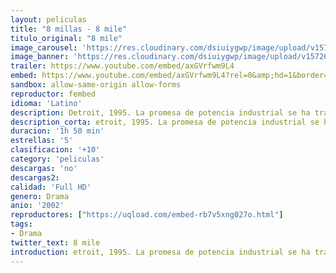 ```yaml
---
layout: peliculas
title: "8 millas - 8 mile"
titulo_original: "8 mile"
image_carousel: 'https://res.cloudinary.com/dsiuiygwp/image/upload/v1572658298/8-mile-min_efi2dp.jpg'
image_banner: 'https://res.cloudinary.com/dsiuiygwp/image/upload/v1572658301/eminem-8-mile-rexfeatures_1555158a-920x584-min_oylzdd.jpg'
trailer: https://www.youtube.com/embed/axGVrfwm9L4
embed: https://www.youtube.com/embed/axGVrfwm9L4?rel=0&amp;hd=1&border=0&wmode=opaque&enablejsapi=1&modestbranding=1&controls=1&showinfo=1
sandbox: allow-same-origin allow-forms
reproductor: fembed
idioma: 'Latino'
description: Detroit, 1995. La promesa de potencia industrial se ha transformado en un hervidero de conflictos económicos y raciales. La 8 Mile Road, que recorre el perímetro de la ciudad, marca ahora la frontera entre lo urbano y lo suburbano; entre lo blanco y lo negro. Allí, hay una larga tradición de creatividad negra. Ésta ha tenido siempre unas raíces obreras y ha expresado sin filtros su dura realidad. En los clubs, los mejores raperos se enfrentan en duelos verbales para conseguir el respeto de sus colegas.
description_corta: etroit, 1995. La promesa de potencia industrial se ha transformado en un hervidero de conflictos económicos y raciales. La 8 Mile Road, que recorre el perímetro de la ciudad, marca ahora la frontera entre lo urbano y lo suburbano; entre lo blanco y lo negro. Allí, hay..
duracion: '1h 50 min'
estrellas: '5'
clasificacion: '+10'
category: 'peliculas'
descargas: 'no'
descargas2:
calidad: 'Full HD'
genero: Drama
anio: '2002'
reproductores: ["https://uqload.com/embed-rb7v5xng027o.html"]
tags:
- Drama
twitter_text: 8 mile
introduction: etroit, 1995. La promesa de potencia industrial se ha transformado en un hervidero de conflictos económicos y raciales. La 8 Mile Road, que recorre el perímetro de la ciudad, marca ahora la frontera entre lo urbano y lo suburbano; entre lo blanco y lo negro. Allí, hay 
---
```


 







